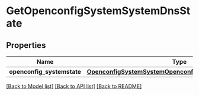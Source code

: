 # GetOpenconfigSystemSystemDnsState

## Properties
Name | Type | Description | Notes
------------ | ------------- | ------------- | -------------
**openconfig_systemstate** | [**OpenconfigSystemSystemOpenconfigsystemsystemDnsConfig**](OpenconfigSystemSystemOpenconfigsystemsystemDnsConfig.md) |  | [optional] 

[[Back to Model list]](../README.md#documentation-for-models) [[Back to API list]](../README.md#documentation-for-api-endpoints) [[Back to README]](../README.md)



